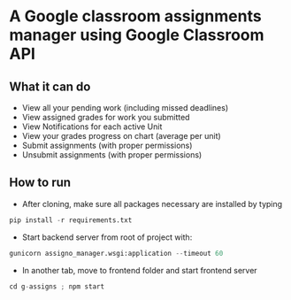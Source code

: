 # A Google classroom assignments manager using Google Classroom API

## What it can do
+ View all your pending work (including missed deadlines)
+ View assigned grades for work you submitted
+ View Notifications for each active Unit
+ View your grades progress on chart (average per unit)
+ Submit assignments (with proper permissions)
+ Unsubmit assignments (with proper permissions)

## How to run
- After cloning, make sure all packages necessary are installed by typing
```python
pip install -r requirements.txt
```
- Start backend server from root of project with: 
```python
gunicorn assigno_manager.wsgi:application --timeout 60
```
- In another tab, move to frontend folder and start frontend server
```python
cd g-assigns ; npm start
```
